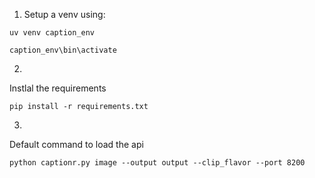
1. Setup a venv using:


```
uv venv caption_env

caption_env\bin\activate
```

2.  
Instlal the requirements

```
pip install -r requirements.txt
```

3.

Default command to load the api
```
python captionr.py image --output output --clip_flavor --port 8200
```